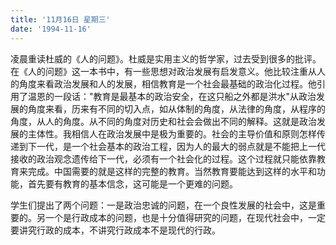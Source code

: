 ```yaml
---
title: '11月16日 星期三'
date: '1994-11-16'
---
```


凌晨重读杜威的《人的问题》。杜威是实用主义的哲学家，过去受到很多的批评。在《人的问题》这一本书中，有一些思想对政治发展有启发意义。他比较注重从人的角度来看政治发展和人的发展，相信教育是一个社会最基础的政治化过程。他引用了温恩的一段话："教育是最基本的政治安全，在这只船之外都是洪水"从政治发展的角度来看，历来有不同的切入点，如从体制的角度，从法律的角度，从程序的角度，从人的角度。从不同的角度对历史和社会会做出不同的解释。这就是政治发展的主体性。我相信人在政治发展中是极为重要的。社会的主导价值和原则怎样传递到下一代，是一个社会基本的政治工程，因为人的最大的弱点就是不能把上一代接收的政治观念遗传给下一代，必须有一个社会化的过程。这个过程就只能依靠教育来完成。中国需要的就是这样的完整的教育。当然教育要能达到这样的水平和功能，首先要有教育的基本信念，这可能是一个更难的问题。

学生们提出了两个问题：一是政治忠诚的问题，在一个良性发展的社会中，这是重要的。另一个是行政成本的问题，也是十分值得研究的问题，在现代社会中，一定要讲究行政的成本，不讲究行政成本不是现代的行政。

